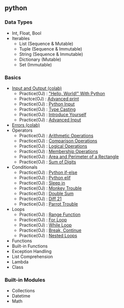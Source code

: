 ## python

### Data Types
* Int, Float, Bool
* Iterables
   * List (Sequence & Mutable)
   * Tuple  (Sequence & Immutable)
   * String (Sequence & Immutable) 
   * Dictionary (Mutable)
   * Set (Immutable)

### Basics
* <a href = "https://colab.research.google.com/drive/1a1rZB5tIMluQqgSrgOWFDETsv_a7kHTn?usp=sharing">Input and Output (colab)</a>
    * Practice(OJ) : <a href = "http://3.131.175.105/problem/0213">"Hello, World!" With Python</a>
    * Practce(OJ) : <a href="http://3.131.175.105/problem/0284">Advanced print</a>
    * Practice(OJ) : <a href = "http://3.131.175.105/problem/0214">Python Input</a>
    * Practice(OJ) : <a href = "http://3.131.175.105/problem/0217">Type Casting</a>
    * Practice(OJ) : <a href = "http://3.131.175.105/problem/0219">Introduce Yourself</a>
    * Practice(OJ) : <a href = "http://3.131.175.105/problem/0246">Advanced Input</a>
* <a href = "https://colab.research.google.com/drive/17xim7Q8CzN9ybLFZqg_wdBqnKfBfkRO4?usp=sharing">Errors (colab)</a>
* Operators
    * Practice(OJ) : <a href="http://3.131.175.105/problem/0218">Arithmetic Operations</a>
    * Practice(OJ) : <a href="http://3.131.175.105/problem/0223">Comparison Operations</a>
    * Practice(OJ) : <a href="http://3.131.175.105/problem/0224">Logical Operations</a>
    * Practice(OJ) : <a href="http://3.131.175.105/problem/0261">Membership Operations</a>
    * Practice(OJ) : <a href="http://3.131.175.105/problem/0221">Area and Perimeter of a Rectangle</a>
    * Practice(OJ) : <a href="http://3.131.175.105/problem/0222">Sum of Digits</a>
* Conditionals
    * Practice(OJ) : <a href="http://3.131.175.105/problem/0225">Python if-else</a>  
    * Practice(OJ) : <a href="http://3.131.175.105/problem/0226">Python elif</a> 
    * Practice(OJ) : <a href="http://3.131.175.105/problem/0227">Sleep in </a>
    * Practice(OJ) : <a href="http://3.131.175.105/problem/0228">Monkey Trouble</a> 
    * Practice(OJ) : <a href="http://3.131.175.105/problem/0229">Double Sum</a>
    * Practice(OJ) : <a href="http://3.131.175.105/problem/0230">Diff 21</a>
    * Practice(OJ) : <a href="http://3.131.175.105/problem/0231">Parrot Trouble</a>
* Loops
    * Practice(OJ) : <a href="http://3.131.175.105/problem/0262">Range Function</a> 
    * Practice(OJ) : <a href="http://3.131.175.105/problem/0263">For Loop</a>
    * Practice(OJ) : <a href="http://3.131.175.105/problem/0264">While Loop</a>
    * Practice(OJ) : <a href="http://3.131.175.105/problem/0265">Break, Continue</a>
    * Practice(OJ) : <a href="http://3.131.175.105/problem/0285">Nested Loops</a> 
* Functions
* Built-in Functions
* Exception Handling
* List Comprehension
* Lambda
* Class

### Built-in Modules
* Collections
* Datetime
* Math
